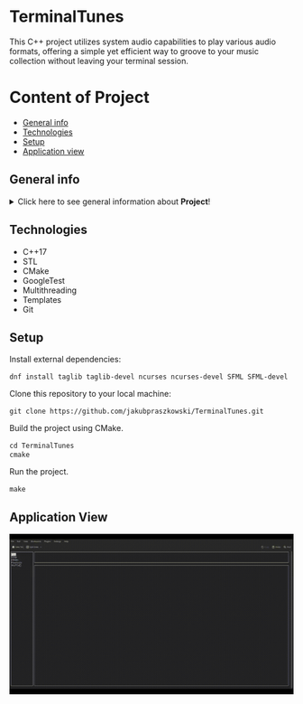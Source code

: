 # TerminalTunes

This C++ project utilizes system audio capabilities to play various audio formats, offering a simple yet efficient way to groove to your music collection without leaving your terminal session.

# Content of Project
* [General info](#general-info)
* [Technologies](#technologies)
* [Setup](#setup)
* [Application view](#application-view)

## General info
<details>
<summary>Click here to see general information about <b>Project</b>!</summary>
<br>
This project is a comprehensive audio player application developed in C++. The application is built using CMake, a cross-platform build system, which makes it portable across different systems. The application provides a robust solution for managing and playing audio files. It allows users to create and manage playlists, add or remove songs, and play songs from a playlist. The user interface is designed to be intuitive and user-friendly, providing a seamless experience for users. The project is structured into separate directories for source files (src), header files (include), and tests (tests). This organization makes the codebase easy to navigate and maintain. The source code includes various components, each responsible for a specific part of the application's functionality. The project also emphasizes testing, as seen from the tests directory. It uses Google Test, to ensure the reliability of the code.
</details>

## Technologies

* C++17
* STL
* CMake
* GoogleTest
* Multithreading
* Templates
* Git

## Setup
<p>Install external dependencies:</p>
<pre><code>dnf install taglib taglib-devel ncurses ncurses-devel SFML SFML-devel</code></pre>
<p>Clone this repository to your local machine:</p>
<pre><code>git clone https://github.com/jakubpraszkowski/TerminalTunes.git</code></pre>
<p>Build the project using CMake.</p>
<pre><code>cd TerminalTunes
cmake</code></pre>
<p>Run the project.</p>
<pre><code>make</code></pre>

## Application View
![Application](media/app.gif)
